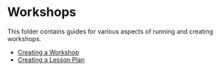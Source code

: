 # Workshops

This folder contains guides for various aspects of running and creating workshops.

* [Creating a Workshop](Creating-A-Workshop.md)
* [Creating a Lesson Plan](Lesson-plans.md)
